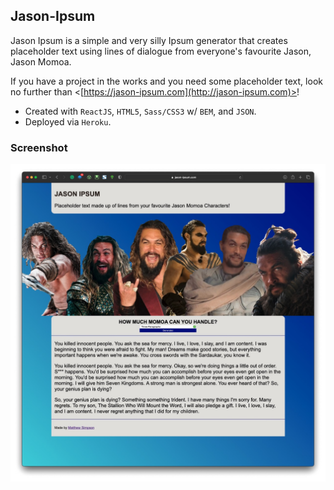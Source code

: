 ## Jason-Ipsum

Jason Ipsum is a simple and very silly Ipsum generator that creates placeholder text using lines of dialogue from everyone's favourite Jason, Jason Momoa.

If you have a project in the works and you need some placeholder text, look no further than
<[https://jason-ipsum.com](http://jason-ipsum.com)>!

- Created with `ReactJS`, `HTML5`, `Sass/CSS3` w/ `BEM`, and `JSON`.
- Deployed via `Heroku`.

### Screenshot
![Jason-Ipsum.com](https://github.com/matthewcsimpson/Jason-Ipsum/blob/main/public/screenshot.jpg)
